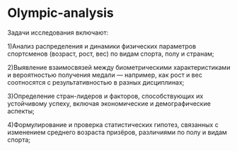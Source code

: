 # Olympic-analysis

Задачи исследования включают:

1)Анализ распределения и динамики физических параметров
спортсменов (возраст, рост, вес) по видам спорта, полу и странам;

2)Выявление взаимосвязей между биометрическими
характеристиками и вероятностью получения медали —
например, как рост и вес соотносятся с результативностью в разных
дисциплинах;

3)Определение стран-лидеров и факторов, способствующих их
устойчивому успеху, включая экономические и демографические
аспекты;

4)Формулирование и проверка статистических гипотез, связанных
с изменением среднего возраста призёров, различиями по полу и
видам спорта;

